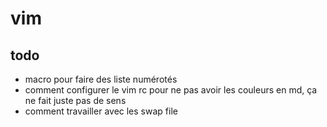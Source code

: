 vim
============

## todo ##
- macro pour faire des liste numérotés
- comment configurer le vim rc pour ne pas avoir les couleurs en md, ça ne fait juste pas de sens
- comment travailler avec les swap file
